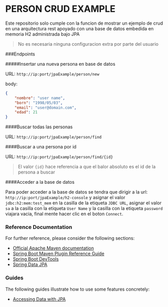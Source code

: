 # PERSON CRUD EXAMPLE 

Este repositorio solo cumple con la funcion de mostrar un ejemplo de crud en 
una arquitectura rest apoyado con una base de datos embedida en memoria H2
administrada bajo JPA

>No es necesaria ninguna configuracion extra por parte del usuario

###Endpoints

#####Insertar una nueva persona en base de datos

URL: `http://ip:port/jpaExample/person/new`

body:
```json
{
	"nombre": "user name",
	"born": "1998/05/03",
	"email": "user@domain.com",
	"edad": 21
}
```

####Buscar todas las personas

URL: `http://ip:port/jpaExample/person/find`

####Buscar a una persona por id

URL: `http://ip:port/jpaExample/person/find/{id}`
>El valor `{id}` hace referencia a que el balor absoluto es el id de la persona a buscar

####Acceder a la base de datos

Para poder acceder a la base de datos se tendra que dirigir a la url:
`http://ip:port/jpaExample/h2-console` y asignar el valor 
`jdbc:h2:mem:test_mem` en la casilla de la etiqueta `JDBC URL`, asignar
el valor `sa` a la casilla con la etiqueta `User Name` y la casilla con la
etiqueta `password` viajara vacia, final mente hacer clic en el boton `Connect`.

### Reference Documentation
For further reference, please consider the following sections:

* [Official Apache Maven documentation](https://maven.apache.org/guides/index.html)
* [Spring Boot Maven Plugin Reference Guide](https://docs.spring.io/spring-boot/docs/2.2.7.RELEASE/maven-plugin/)
* [Spring Boot DevTools](https://docs.spring.io/spring-boot/docs/2.2.7.RELEASE/reference/htmlsingle/#using-boot-devtools)
* [Spring Data JPA](https://docs.spring.io/spring-boot/docs/2.2.7.RELEASE/reference/htmlsingle/#boot-features-jpa-and-spring-data)

### Guides
The following guides illustrate how to use some features concretely:

* [Accessing Data with JPA](https://spring.io/guides/gs/accessing-data-jpa/)

